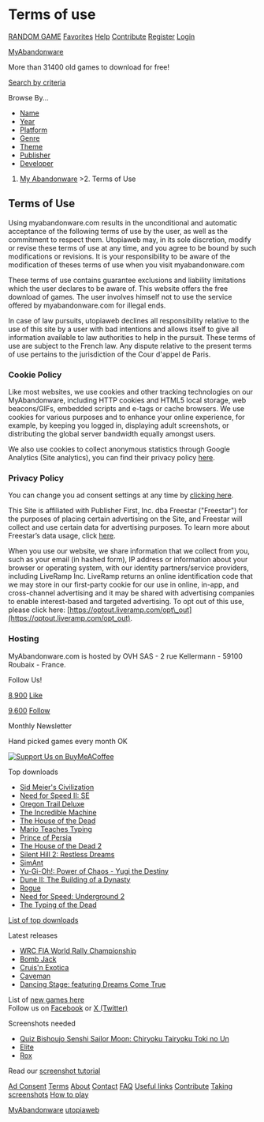 Terms of use
============

[RANDOM GAME](https://www.myabandonware.com/browse/random) [Favorites](https://www.myabandonware.com/favorites/ "Browse your Favorite Games") [Help](https://www.myabandonware.com/howto/) [Contribute](https://www.myabandonware.com/contribute/ "Help us by contributing") [Register](https://www.myabandonware.com/register/ "Create an account") [Login](https://www.myabandonware.com/login/ "Login MAW")

[MyAbandonware](https://www.myabandonware.com/)

More than 31400 old games to download for free!

 

[Search by criteria](https://www.myabandonware.com/search)

Browse By...

* [Name](https://www.myabandonware.com/browse/name/)
* [Year](https://www.myabandonware.com/browse/year/)
* [Platform](https://www.myabandonware.com/browse/platform/)
* [Genre](https://www.myabandonware.com/browse/genre/)
* [Theme](https://www.myabandonware.com/browse/theme/)
* [Publisher](https://www.myabandonware.com/browse/publisher/)
* [Developer](https://www.myabandonware.com/browse/developer/)

1. [My Abandonware](https://www.myabandonware.com/)
\>2. Terms of Use

Terms of Use
------------

Using myabandonware.com results in the unconditional and automatic acceptance of the following terms of use by the user, as well as the commitment to respect them. Utopiaweb may, in its sole discretion, modify or revise these terms of use at any time, and you agree to be bound by such modifications or revisions. It is your responsibility to be aware of the modification of theses terms of use when you visit myabandonware.com

These terms of use contains guarantee exclusions and liability limitations which the user declares to be aware of. This website offers the free download of games. The user involves himself not to use the service offered by myabandonware.com for illegal ends.

In case of law pursuits, utopiaweb declines all responsibility relative to the use of this site by a user with bad intentions and allows itself to give all information available to law authorities to help in the pursuit. These terms of use are subject to the French law. Any dispute relative to the present terms of use pertains to the jurisdiction of the Cour d'appel de Paris.

### Cookie Policy

Like most websites, we use cookies and other tracking technologies on our MyAbandonware, including HTTP cookies and HTML5 local storage, web beacons/GIFs, embedded scripts and e-tags or cache browsers. We use cookies for various purposes and to enhance your online experience, for example, by keeping you logged in, displaying adult screenshots, or distributing the global server bandwidth equally amongst users.

We also use cookies to collect anonymous statistics through Google Analytics (Site analytics), you can find their privacy policy [here](https://policies.google.com/privacy).

### Privacy Policy

You can change you ad consent settings at any time by [clicking here](javascript:void(0);).

This Site is affiliated with Publisher First, Inc. dba Freestar ("Freestar") for the purposes of placing certain advertising on the Site, and Freestar will collect and use certain data for advertising purposes. To learn more about Freestar’s data usage, click [here](https://freestar.com/privacy-policy/).

When you use our website, we share information that we collect from you, such as your email (in hashed form), IP address or information about your browser or operating system, with our identity partners/service providers, including LiveRamp Inc. LiveRamp returns an online identification code that we may store in our first-party cookie for our use in online, in-app, and cross-channel advertising and it may be shared with advertising companies to enable interest-based and targeted advertising. To opt out of this use, please click here: [https://optout.liveramp.com/opt\_out](https://optout.liveramp.com/opt_out).

### Hosting

MyAbandonware.com is hosted by OVH SAS - 2 rue Kellermann - 59100 Roubaix - France.

Follow Us!

[8,900](https://www.facebook.com/myabandonware) [Like](https://www.facebook.com/myabandonware)

[9,600](https://x.com/myabandonware) [Follow](https://x.com/myabandonware)

Monthly Newsletter

Hand picked games every month  OK

[![Support Us on BuyMeACoffee](/media/css/img/support-us.png)](https://www.buymeacoffee.com/myabandonware?utm_source=bmac-sidebar "Ad-free browsing included")

Top downloads

* [Sid Meier's Civilization](https://www.myabandonware.com/game/sid-meier-s-civilization-1nj)
* [Need for Speed II: SE](https://www.myabandonware.com/game/need-for-speed-ii-se-a4a)
* [Oregon Trail Deluxe](https://www.myabandonware.com/game/oregon-trail-deluxe-1h9)
* [The Incredible Machine](https://www.myabandonware.com/game/the-incredible-machine-1mg)
* [The House of the Dead](https://www.myabandonware.com/game/the-house-of-the-dead-bed)
* [Mario Teaches Typing](https://www.myabandonware.com/game/mario-teaches-typing-1gl)
* [Prince of Persia](https://www.myabandonware.com/game/prince-of-persia-pd)
* [The House of the Dead 2](https://www.myabandonware.com/game/the-house-of-the-dead-2-beg)
* [Silent Hill 2: Restless Dreams](https://www.myabandonware.com/game/silent-hill-2-restless-dreams-bgd)
* [SimAnt](https://www.myabandonware.com/game/simant-197)
* [Yu-Gi-Oh!: Power of Chaos - Yugi the Destiny](https://www.myabandonware.com/game/yu-gi-oh-power-of-chaos-yugi-the-destiny-bex)
* [Dune II: The Building of a Dynasty](https://www.myabandonware.com/game/dune-ii-the-building-of-a-dynasty-1e7)
* [Rogue](https://www.myabandonware.com/game/rogue-4n)
* [Need for Speed: Underground 2](https://www.myabandonware.com/game/need-for-speed-underground-2-ega)
* [The Typing of the Dead](https://www.myabandonware.com/game/the-typing-of-the-dead-bee)

[List of top downloads](https://www.myabandonware.com/game/ "See the Top 40 Games")

Latest releases

* [WRC FIA World Rally Championship](https://www.myabandonware.com/game/wrc-fia-world-rally-championship-t59)
* [Bomb Jack](https://www.myabandonware.com/game/bomb-jack-5h4)
* [Cruis'n Exotica](https://www.myabandonware.com/game/cruis-n-exotica-srb)
* [Caveman](https://www.myabandonware.com/game/caveman-sra)
* [Dancing Stage: featuring Dreams Come True](https://www.myabandonware.com/game/dancing-stage-featuring-dreams-come-true-sr9)

List of [new games here](https://www.myabandonware.com/browse/recent/)  
Follow us on [Facebook](https://www.facebook.com/myabandonware) or [X (Twitter)](https://x.com/myabandonware)

Screenshots needed

* [Quiz Bishoujo Senshi Sailor Moon: Chiryoku Tairyoku Toki no Un](https://www.myabandonware.com/game/quiz-bishoujo-senshi-sailor-moon-chiryoku-tairyoku-toki-no-un-rqd)
* [Elite](https://www.myabandonware.com/game/elite-faa)
* [Rox](https://www.myabandonware.com/game/rox-n68)

Read our [screenshot tutorial](https://www.myabandonware.com/screenshots/)

[Ad Consent](javascript:void(0);) [Terms](https://www.myabandonware.com/terms/) [About](https://www.myabandonware.com/about/) [Contact](https://www.myabandonware.com/contact/) [FAQ](https://www.myabandonware.com/faq/) [Useful links](https://www.myabandonware.com/useful/) [Contribute](https://www.myabandonware.com/contribute/) [Taking screenshots](https://www.myabandonware.com/screenshots/) [How to play](https://www.myabandonware.com/howto/)

[MyAbandonware](https://www.myabandonware.com/) [utopiaweb](http://utopiaweb.fr/ "Visit utopiaweb website")